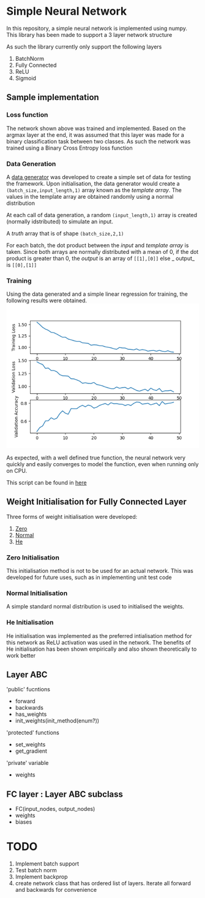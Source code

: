 ﻿# Simple Neural Network

In this repository, a simple neural network is implemented using numpy. This library has been made to support a 3 layer
network structure

As such the library currently only support the following layers

1. BatchNorm
2. Fully Connected
3. ReLU
4. Sigmoid

## Sample implementation

### Loss function

The network shown above was trained and implemented. Based on the argmax layer at the end, it was assumed that this
layer was made for a binary classification task between two classes. As such the network was trained using a Binary
Cross Entropy loss function

### Data Generation

A [data generator](DataGeneration/DataGenerator.py) was developed to create a simple set of data for testing the framework. Upon initialisation, the data
generator would create a `(batch_size,input_length,1)` array known as the _template array_. The values in the template
array are obtained randomly using a normal distribution

At each call of data generation, a random `(input_length,1)`  array is created (normally idstributed) to simulate an
input.

A _truth_ array that is of shape `(batch_size,2,1)`

For each batch, the dot product between the _input_ and _template array_ is taken. Since both arrays are normally
distributed with a mean of 0, if the dot product is greater than 0, the _output_ is an array of `[[1],[0]]` else _
output_ is `[[0],[1]]`

### Training

Using the data generated and a simple linear regression for training, the following results were obtained.
![Training Image](images/img.png)

As expected, with a well defined true function, the neural network very quickly and easily converges to model the
function, even when running only on CPU.

This script can be found in [here](Network/simple_test.py)

## Weight Initialisation for Fully Connected Layer

Three forms of weight initialisation were developed:

1. [Zero](WeightInitialisation/ZeroInitialisation.py)
2. [Normal](WeightInitialisation/RandomInitialisation.py)
3. [He](WeightInitialisation/HeInitialisation.py)

### Zero Initialisation

This initialisation method is not to be used for an actual network. This was developed for future uses, such as in
implementing unit test code

### Normal Initialisation

A simple standard normal distribution is used to initialised the weights.

### He Initialisation

He initialisation was implemented as the preferred intialisation method for this network as ReLU activation was used in
the network. The benefits of He initialisation has been shown empirically and also shown theoretically to work better

## Layer ABC

'public' fucntions

- forward
- backwards
- has_weights
- init_weights(init_method(enum?))

'protected' functions

- set_weights
- get_gradient

'private' variable

- weights

## FC layer : Layer ABC subclass

- FC(input_nodes, output_nodes)
- weights
- biases

# TODO

1. Implement batch support
1. Test batch norm
2. Implement backprop
3. create network class that has ordered list of layers. Iterate all forward and backwards for convenience
